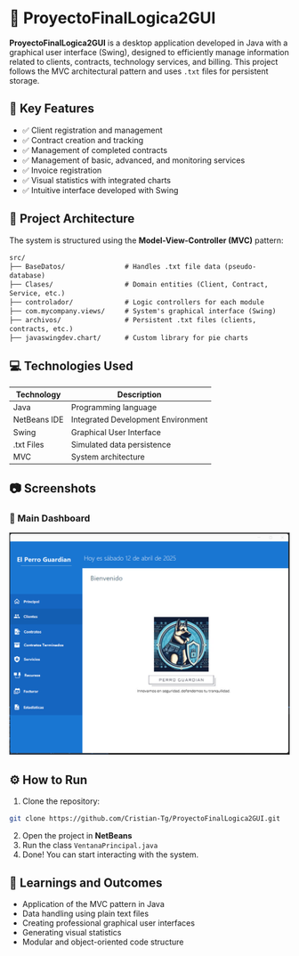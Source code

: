 
# 🧩 ProyectoFinalLogica2GUI

**ProyectoFinalLogica2GUI** is a desktop application developed in Java with a graphical user interface (Swing), designed to efficiently manage information related to clients, contracts, technology services, and billing. This project follows the MVC architectural pattern and uses `.txt` files for persistent storage.

## 🚀 Key Features

- ✅ Client registration and management  
- ✅ Contract creation and tracking  
- ✅ Management of completed contracts  
- ✅ Management of basic, advanced, and monitoring services  
- ✅ Invoice registration  
- ✅ Visual statistics with integrated charts  
- ✅ Intuitive interface developed with Swing  

## 🧠 Project Architecture

The system is structured using the **Model-View-Controller (MVC)** pattern:

```
src/
├── BaseDatos/               # Handles .txt file data (pseudo-database)
├── Clases/                  # Domain entities (Client, Contract, Service, etc.)
├── controlador/             # Logic controllers for each module
├── com.mycompany.views/     # System's graphical interface (Swing)
├── archivos/                # Persistent .txt files (clients, contracts, etc.)
├── javaswingdev.chart/      # Custom library for pie charts
```

## 💻 Technologies Used

| Technology     | Description                     |
|----------------|---------------------------------|
| Java           | Programming language            |
| NetBeans IDE   | Integrated Development Environment |
| Swing          | Graphical User Interface        |
| .txt Files     | Simulated data persistence      |
| MVC            | System architecture             |

## 📷 Screenshots

### 🔹 Main Dashboard
![Main Dashboard](img/main_dashboard.png)

## ⚙️ How to Run

1. Clone the repository:  
```bash
git clone https://github.com/Cristian-Tg/ProyectoFinalLogica2GUI.git
```

2. Open the project in **NetBeans**
3. Run the class `VentanaPrincipal.java`
4. Done! You can start interacting with the system.

## 🧠 Learnings and Outcomes

- Application of the MVC pattern in Java  
- Data handling using plain text files  
- Creating professional graphical user interfaces  
- Generating visual statistics  
- Modular and object-oriented code structure

